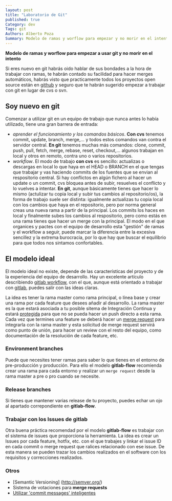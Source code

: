 ```yaml
---
layout: post
title: "Laboratorio de Git"
published: true
Category: dev
Tags: git
Authors: Alberto Poza
Summary: Modelo de ramas y worflow para empezar y no morir en el intento
---
```

**Modelo de ramas y worflow para empezar a usar git y no morir en el intento**

Si eres nuevo en git habrás oido hablar de sus bondades a la hora de trabajar con ramas, te habrán contado su facilidad para hacer merges automáticos, habrás visto que practicamente todos los proyectos open source están en [github](http://githab.com) y seguro que te habrán sugerido empezar a trabajar con git en lugar de cvs o svn.

## Soy nuevo en git
Comenzar a utilizar git en un equipo de trabajo que nunca antes lo había utilizado, tiene una gran barrera de entrada:

- *aprender el funcionamiento y los comandos básicos*. __Con cvs__ tenemos commit, update, branch, merge,... y todos estos comandos van contra el servidor central. __En git__ tenemos muchas más comandos: clone, commit, push, pull, fetch, merge, rebase, reset, checkout,... algunos trabajan en local y otros en remoto, contra uno o varios repositorios.
- *workflow*. El modo de trabajo __con cvs__ es sencillo: actualizas o descargas en local lo que haya en el HEAD o BRANCH en el que tengas que trabajar y vas haciendo commits de los fuentes que se envian al respositorio central. Si hay conflictos en algún fichero al hacer un update o un commit, cvs bloquea antes de subir, resuelves el conflicto y lo vuelves a intentar. __En git__, aunque básicamente tienes que hacer lo mismo (actulizar tu copia local y subir tus cambios al repositorio/os), la forma de trabajo suele ser distinta: igualmente actualizas tu copia local con los cambios que haya en el repositorio, pero por norma general creas una nueva rama a partir de la principal. Los commits los haces en local y finalmente subes los cambios al respositorio, pero como estás en una rama tienes que hacer un merge con la principal. El modo en el que organices y pactes con el equipo de desarrollo esta "gestión" de ramas y el workflow a seguir, puede marcar la diferencia entre la excesiva sencillez y la extrema burocracia, por lo que hay que buscar el equilibrio para que todos nos sintamos confortables.

## El modelo ideal
El modelo ideal no existe, depende de las características del proyecto y de la experiencia del equipo de desarrollo.
Hay un excelente artículo describiendo [gitlab workflow](https://about.gitlab.com/2014/09/29/gitlab-flow/), con el que, aunque está orientado a trabajar con [gitlab](http://gitlab.org), puedes salir con las ideas claras.

La idea es tener la rama master como rama principal, o línea base y crear una rama por cada feature que desees añadir al desarrollo. La rama master es la que estará asociada a tu posible sitema de Integración Continua y estará [protegida](http://doc.gitlab.com/ee/permissions/permissions.html) para que no se pueda hacer un push directo a esta rama. Cada vez que termines una feature se deberá hacer un [merge request](https://gitlab.com/gitlab-org/gitlab-ce/merge_requests) para integrarla con la rama master y esta solicitud de merge request servirá como punto de unión, para hacer un review con el resto del equipo, como documentación de la resolución de cada feature, etc.

### Environment branches
Puede que necesites tener ramas para saber lo que tienes en el entorno de pre-producción y producción. Para ello el modelo __gitlab-flow__ recomienda crear una rama para cada entorno y realizar un `merge request` desde la rama master a pre o pro cuando se necesite.

### Release branches
Si tienes que mantener varias release de tu proyecto, puedes echar un ojo al apartado correpondiente en __gitlab-flow__.

### Trabajar con los Issues de gitlab
Otra buena práctica recomendad por el modelo __gitlab-flow__ es trabajar con el sistema de issues que proporciona la herramienta. La idea es crear un Issues por cada feature, hotfix, etc. con el que trabajes y linkar el issue ID en cada commit o merge request que ralices relacionado con ese issue. De esta manera se pueden trazar los cambios realizados en el software con los requisitos y correcciones realizados.

### Otros
* [Semantic Versioning] (http://semver.org/) 
* Sistema de votaciones para __merge requests__
* [Utilizar 'commit messages' inteligentes ](http://tbaggery.com/2008/04/19/a-note-about-git-commit-messages.html)

